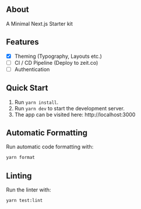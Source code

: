 ## About

A Minimal Next.js Starter kit

## Features

- [x] Theming (Typography, Layouts etc.)
- [ ] CI / CD Pipeline (Deploy to zeit.co)
- [ ] Authentication

## Quick Start

1. Run `yarn install`.
2. Run `yarn dev` to start the development server.
3. The app can be visited here: http://localhost:3000

## Automatic Formatting

Run automatic code formatting with:

```bash
yarn format
```

## Linting

Run the linter with:

```bash
yarn test:lint
```
